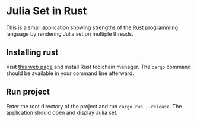# Julia Set in Rust

This is a small application showing strengths of the Rust programming language by rendering Julia set on multiple threads.

## Installing rust

Visit [this web page](https://rustup.rs/) and install Rust toolchain manager. The `cargo` command should be available in your command line afterward.

## Run project

Enter the root directory of the project and run `cargo run --release`. The application should open and display Julia set.
